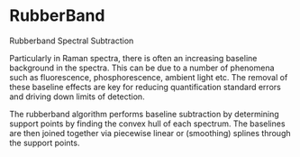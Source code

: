# RubberBand
Rubberband Spectral Subtraction 

Particularly in Raman spectra, there is often an increasing baseline background in the spectra. This can be due to a number of phenomena such as fluorescence, 
phosphorescence, ambient light etc. The removal of these baseline effects are key for reducing quantification standard errors and driving down limits of detection.

The rubberband algorithm performs baseline subtraction by determining support points by finding the convex hull of each spectrum. The baselines are then joined together via
piecewise linear or (smoothing) splines through the support points.


